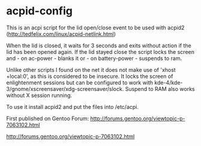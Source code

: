 acpid-config
============

This is an acpi script for the lid open/close event to be used with acpid2 (http://tedfelix.com/linux/acpid-netlink.html)

When the lid is closed, it waits for 3 seconds and exits without action if the lid has been opened again. If the lid stayed close the script locks the screen and - on ac-power - blanks it or - on battery-power - suspends to ram.

Unlike other scripts I found on the net it does not make use of 'xhost +local:0', as this is considered to be insecure. It locks the screen of enlightenment sessions but can be configured to work with kde-4/kde-3/gnome/xscreensaver/xdg-screensaver/slock. Suspend to RAM also works without X session running.

To use it install acpid2 and put the files into /etc/acpi.

First published on Gentoo Forum: http://forums.gentoo.org/viewtopic-p-7063102.html

http://forums.gentoo.org/viewtopic-p-7063102.html
